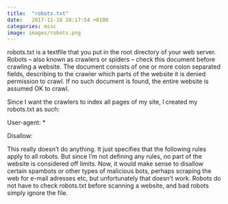 ```yaml
---
title:  "robots.txt"
date:   2017-11-10 10:17:54 +0100
categories: misc
image: images/robots.png
---
```

robots.txt is a textfile that you put in the root directory of your web server. Robots – also known as crawlers or spiders – check this document before crawling a website. The document consists of one or more colon separated fields, describing to the crawler which parts of the website it is denied permission to crawl. If no such document is found, the entire website is assumed OK to crawl.

Since I want the crawlers to index all pages of my site, I created my robots.txt as such:

User-agent: *

Disallow:

This really doesn’t do anything. It just specifies that the following rules apply to all robots. But since I’m not defining any rules, no part of the website is considered off limits.
Now, it would make sense to disallow certain spambots or other types of malicious bots, perhaps scraping the web for e-mail adresses etc, but unfortunately that doesn’t work. Robots do not have to check robots.txt before scanning a website, and bad robots simply ignore the file.
